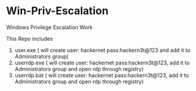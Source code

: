 # Win-Priv-Escalation
Windows Privilege Escalation Work

This Repo includes 

1.  user.exe     ( will create user: hackernet pass:hackern3t@123 and add it to Administrators group)
2.  userrdp.exe  ( will create user: hackernet pass:hackern3t@123, add it to Administrators group and open rdp through registry)
3.  userrdp.bat  ( will create user: hackernet pass:hackern3t@123, add it to Administrators group and open rdp through registry)
